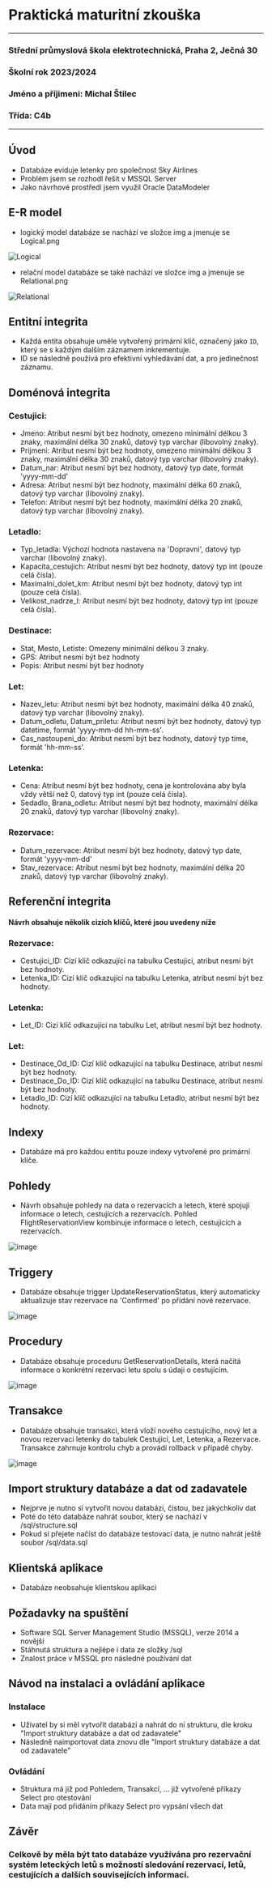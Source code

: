 # Praktická maturitní zkouška
---
### Střední průmyslová škola elektrotechnická, Praha 2, Ječná 30
### Školní rok 2023/2024
### Jméno a příjimeni: Michal Štilec
### Třída: C4b
---


## Úvod
- Databáze eviduje letenky pro společnost Sky Airlines
- Problém jsem se rozhodl řešit v MSSQL Server
- Jako návrhové prostředí jsem využil Oracle DataModeler



## E-R model
- logický model databáze se nachází ve složce img a jmenuje se Logical.png

![Logical](https://github.com/MichalStilec/DatabaseFlightTicket/assets/113086016/3815bf36-7c9e-43c1-8194-c98671fcc256)

- relační model databáze se také nachází ve složce img a jmenuje se Relational.png

![Relational](https://github.com/MichalStilec/DatabaseFlightTicket/assets/113086016/a83050a6-95e0-402f-bbd4-0f3b4b956d23)


## Entitní integrita
- Každá entita obsahuje uměle vytvořený primární klíč, označený jako `ID`,  který se s každým dalším záznamem inkrementuje.
- ID se následně používá pro efektivní vyhledávání dat, a  pro jedinečnost záznamu.



## Doménová integrita
### Cestujici:
- Jmeno: Atribut nesmí být bez hodnoty, omezeno minimální délkou 3 znaky, maximální délka 30 znaků, datový typ varchar (libovolný znaky).
- Prijmeni: Atribut nesmí být bez hodnoty, omezeno minimální délkou 3 znaky, maximální délka 30 znaků, datový typ varchar (libovolný znaky).
- Datum_nar: Atribut nesmí být bez hodnoty, datový typ date, formát 'yyyy-mm-dd'
- Adresa: Atribut nesmí být bez hodnoty, maximální délka 60 znaků, datový typ varchar (libovolný znaky).
- Telefon: Atribut nesmí být bez hodnoty, maximální délka 20 znaků, datový typ varchar (libovolný znaky).

### Letadlo:
- Typ_letadla: Výchozí hodnota nastavena na 'Dopravni', datový typ varchar (libovolný znaky).
- Kapacita_cestujich: Atribut nesmí být bez hodnoty, datový typ int (pouze celá čísla).
- Maximalni_dolet_km: Atribut nesmí být bez hodnoty, datový typ int (pouze celá čísla).
- Velikost_nadrze_l: Atribut nesmí být bez hodnoty, datový typ int (pouze celá čísla).

### Destinace:
- Stat, Mesto, Letiste: Omezeny minimální délkou 3 znaky.
- GPS: Atribut nesmí být bez hodnoty
- Popis: Atribut nesmí být bez hodnoty

### Let:
- Nazev_letu: Atribut nesmí být bez hodnoty, maximální délka 40 znaků, datový typ varchar (libovolný znaky).
- Datum_odletu, Datum_priletu: Atribut nesmí být bez hodnoty, datový typ datetime, formát 'yyyy-mm-dd hh-mm-ss'.
- Cas_nastoupeni_do: Atribut nesmí být bez hodnoty, datový typ time, formát 'hh-mm-ss'.

### Letenka:
- Cena: Atribut nesmí být bez hodnoty, cena je kontrolována aby byla vždy větší než 0, datový typ int (pouze celá čísla).
- Sedadlo, Brana_odletu: Atribut nesmí být bez hodnoty, maximální délka 20 znaků, datový typ varchar (libovolný znaky).

### Rezervace:
- Datum_rezervace: Atribut nesmí být bez hodnoty, datový typ date, formát 'yyyy-mm-dd'
- Stav_rezervace: Atribut nesmí být bez hodnoty, maximální délka 20 znaků, datový typ varchar (libovolný znaky).



## Referenční integrita
#### Návrh obsahuje několik cizích klíčů, které jsou uvedeny níže
### Rezervace:
- Cestujici_ID: Cizí klíč odkazující na tabulku Cestujici, atribut nesmí být bez hodnoty.
- Letenka_ID: Cizí klíč odkazující na tabulku Letenka, atribut nesmí být bez hodnoty.

### Letenka:
- Let_ID: Cizí klíč odkazující na tabulku Let, atribut nesmí být bez hodnoty.

### Let:
- Destinace_Od_ID: Cizí klíč odkazující na tabulku Destinace, atribut nesmí být bez hodnoty.
- Destinace_Do_ID: Cizí klíč odkazující na tabulku Destinace, atribut nesmí být bez hodnoty.
- Letadlo_ID: Cizí klíč odkazující na tabulku Letadlo, atribut nesmí být bez hodnoty.



## Indexy 
- Databáze má pro každou entitu pouze indexy vytvořené pro primární klíče.



## Pohledy
- Návrh obsahuje pohledy na data o rezervacích a letech, které spojují informace o letech, cestujících a rezervacích. Pohled FlightReservationView kombinuje informace o letech, cestujících a rezervacích.

![image](https://github.com/MichalStilec/DatabaseFlightTicket/assets/113086016/c0d374db-be03-41c3-abb3-6ea4fd40bb72)



## Triggery
- Databáze obsahuje trigger UpdateReservationStatus, který automaticky aktualizuje stav rezervace na 'Confirmed' po přidání nové rezervace.

![image](https://github.com/MichalStilec/DatabaseFlightTicket/assets/113086016/812c3df5-fa51-4b04-bc4e-52ca39ab92a2)



## Procedury
- Databáze obsahuje proceduru GetReservationDetails, která načítá informace o konkrétní rezervaci letu spolu s údaji o cestujícím.

![image](https://github.com/MichalStilec/DatabaseFlightTicket/assets/113086016/fa38708c-7cfe-4002-abad-ea10bf252803)



## Transakce
- Databáze obsahuje transakci, která vloží nového cestujícího, nový let a novou rezervaci letenky do tabulek Cestujici, Let, Letenka, a Rezervace. Transakce zahrnuje kontrolu chyb a provádí rollback v případě chyby.

![image](https://github.com/MichalStilec/DatabaseFlightTicket/assets/113086016/93cf628e-05c9-4a67-a2ea-30e6b3e45073)



## Import struktury databáze a dat od zadavatele
- Nejprve je nutno si vytvořit novou databázi, čistou, bez jakýchkoliv dat
- Poté do této databáze nahrát soubor, který se nachází v /sql/structure.sql
- Pokud si přejete načíst do databáze testovací data, je nutno nahrát ještě soubor /sql/data.sql 



## Klientská aplikace
- Databáze neobsahuje klientskou aplikaci



## Požadavky na spuštění
- Software  SQL Server Management Studio (MSSQL), verze 2014 a novější
- Stáhnutá struktura a nejlépe i data ze složky /sql
- Znalost práce v MSSQL pro následné používání dat



## Návod na instalaci a ovládání aplikace
### Instalace
- Uživatel by si měl vytvořit databázi a nahrát do ní strukturu, dle kroku "Import struktury databáze  a dat od zadavatele"
- Následně naimportovat data znovu dle "Import struktury databáze  a dat od zadavatele"

### Ovládání
- Struktura má již pod Pohledem, Transakcí, ... již vytvořené příkazy Select pro otestování
- Data mají pod přidáním příkazy Select pro vypsání všech dat



## Závěr
### Celkově by měla být tato databáze využívána pro rezervační systém leteckých letů s možností sledování rezervací, letů, cestujících a dalších souvisejících informací.
